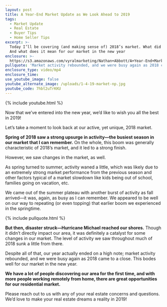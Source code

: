 ```yaml
---
layout: post
title: A Year-End Market Update as We Look Ahead to 2019
tags:
  - Market Update
  - Real Estate
  - Buyer Tips
  - Home Seller Tips
excerpt: >-
  Today I’ll be covering (and making sense of) 2018’s market. What did we see?
  And what does it mean for our market in the new year
enclosure: >-
  https://s3.amazonaws.com/vyralmarketing/Nathan+Abbott/A+Year-End+Market+Update+as+We+Look+Ahead+to+2019.mp4
pullquote: 'Market activity rebounded, and we were busy again as 2018 came to a close.'
enclosure_type: video/mp4
enclosure_time:
use_youtube_image: false
youtube_alternate_image: /uploads/1-4-19-market-np.jpg
youtube_code: 7hbt2uTrKKU
---
```


{% include youtube.html %}

Now that we’ve entered into the new year, we’d like to wish you all the best in 2019!&nbsp;

Let’s take a moment to look back at our active, yet unique, 2018 market.&nbsp;

**Spring of 2018 saw a strong upsurge in activity—the busiest season in our market that I can remember.** On the whole, this boom was generally characteristic of 2018’s market, and it led to a strong finish.&nbsp;

However, we saw changes in the market, as well. &nbsp;

As spring turned to summer, activity waned a little, which was likely due to an extremely strong market performance from the previous season and other factors typical of a market slowdown like kids being out of school, families going on vacation, etc.&nbsp;

We came out of the summer plateau with another burst of activity as fall arrived—it was, again, as busy as I can remember. We appeared to be well on our way to repeating (or even topping) that earlier boom we experienced in the springtime.&nbsp;

{% include pullquote.html %}

**But then, disaster struck—Hurricane Michael reached our shores.** Though it didn’t directly impact our area, it was definitely a catalyst for some changes in our market. The level of activity we saw throughout much of 2018 sunk a little from there.&nbsp;

Despite all of that, our year actually ended on a high note; market activity rebounded, and we were busy again as 2018 came to a close. This bodes well for our market in the new year.&nbsp;

**We have a lot of people discovering our area for the first time, and with more people working remotely from home, there are great opportunities for our residential market.**

Please reach out to us with any of your real estate concerns and questions. We’d love to make your real estate dreams a reality in 2019!<br>&nbsp;